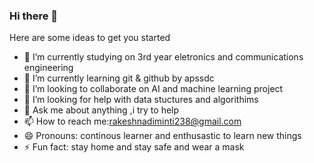 ### Hi there 👋


Here are some ideas to get you started

- 🔭 I’m currently studying  on  3rd year eletronics and communications engineering
- 🌱 I’m currently learning git & github by apssdc
- 👯 I’m looking to collaborate on AI and machine learning project 
- 🤔 I’m looking for help with data stuctures and algorithims
- 💬 Ask me about anything ,i try to help 
- 📫 How to reach me:rakeshnadiminti238@gmail.com
- 😄 Pronouns: continous learner and enthusastic to learn new things
- ⚡ Fun fact: stay home and stay safe and wear a mask
